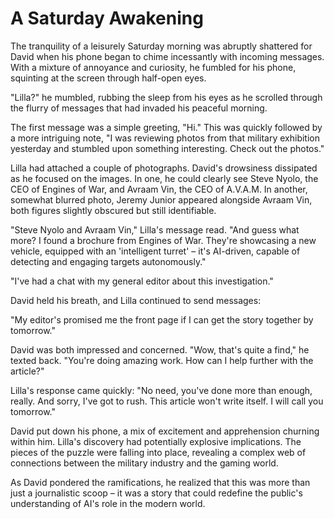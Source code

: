 # A Saturday Awakening

The tranquility of a leisurely Saturday morning was abruptly shattered for David when his phone began to chime incessantly with incoming messages. With a mixture of annoyance and curiosity, he fumbled for his phone, squinting at the screen through half-open eyes.

"Lilla?" he mumbled, rubbing the sleep from his eyes as he scrolled through the flurry of messages that had invaded his peaceful morning.

The first message was a simple greeting, "Hi." This was quickly followed by a more intriguing note, "I was reviewing photos from that military exhibition yesterday and stumbled upon something interesting. Check out the photos."

Lilla had attached a couple of photographs. David's drowsiness dissipated as he focused on the images. In one, he could clearly see Steve Nyolo, the CEO of Engines of War, and Avraam Vin, the CEO of A.V.A.M. In another, somewhat blurred photo, Jeremy Junior appeared alongside Avraam Vin, both figures slightly obscured but still identifiable.

"Steve Nyolo and Avraam Vin," Lilla's message read. "And guess what more? I found a brochure from Engines of War. They're showcasing a new vehicle, equipped with an 'intelligent turret' – it's AI-driven, capable of detecting and engaging targets autonomously."

"I've had a chat with my general editor about this investigation."

David held his breath, and Lilla continued to send messages:

"My editor's promised me the front page if I can get the story together by tomorrow."

David was both impressed and concerned. "Wow, that's quite a find," he texted back. "You're doing amazing work. How can I help further with the article?"

Lilla's response came quickly: "No need, you've done more than enough, really. And sorry, I've got to rush. This article won't write itself. I will call you tomorrow."

David put down his phone, a mix of excitement and apprehension churning within him. Lilla's discovery had potentially explosive implications. The pieces of the puzzle were falling into place, revealing a complex web of connections between the military industry and the gaming world.

As David pondered the ramifications, he realized that this was more than just a journalistic scoop – it was a story that could redefine the public's understanding of AI's role in the modern world.
